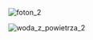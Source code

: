 ![foton_2](https://user-images.githubusercontent.com/58864931/135505892-3b8e891c-7dd9-49ee-8b91-db3277fa9483.png)

![woda_z_powietrza_2](https://user-images.githubusercontent.com/58864931/135505908-cc054379-0e59-47cb-8d6c-9c5be3c96c6e.png)
